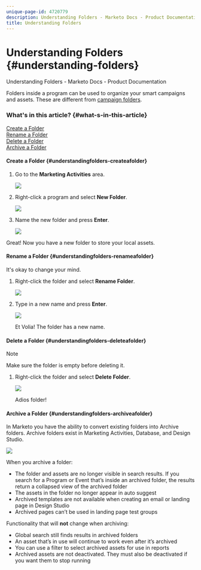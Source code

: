 ```yaml
---
unique-page-id: 4720779
description: Understanding Folders - Marketo Docs - Product Documentation
title: Understanding Folders
---
```


# Understanding Folders {#understanding-folders}

Understanding Folders - Marketo Docs - Product Documentation

Folders inside a program can be used to organize your smart campaigns and assets. These are different from [campaign folders](create-new-campaign-folder.md).

### What's in this article? {#what-s-in-this-article}

[Create a Folder](#understandingfolders-createafolder)  
[Rename a Folder](#understandingfolders-renameafolder)  
[Delete a Folder](#understandingfolders-deleteafolder)  
[Archive a Folder](#understandingfolders-archiveafolder)

#### Create a Folder {#understandingfolders-createafolder}

1. Go to the **Marketing Activities** area.

   ![](assets/ma.png)

1. Right-click a program and select **New Folder**.

   ![](assets/image2015-4-20-18-3a45-3a14.png)

1. Name the new folder and press **Enter**.

   ![](assets/image2015-4-20-18-3a46-3a57.png)

Great! Now you have a new folder to store your local assets.

#### Rename a Folder {#understandingfolders-renameafolder}

It's okay to change your mind.

1. Right-click the folder and select **Rename Folder**.

   ![](assets/image2015-4-20-18-3a49-3a10.png)

1. Type in a new name and press **Enter**.

   ![](assets/image2015-4-20-18-3a52-3a30.png)

   Et Volia! The folder has a new name.

#### Delete a Folder {#understandingfolders-deleteafolder}

>[!NOTE]
>
>Make sure the folder is empty before deleting it.

1. Right-click the folder and select **Delete Folder**.

   ![](assets/image2015-4-20-18-3a55-3a51.png)

   Adios folder!

#### Archive a Folder {#understandingfolders-archiveafolder}

In Marketo you have the ability to convert existing folders into Archive folders. Archive folders exist in Marketing Activities, Database, and Design Studio.

![](assets/image2015-4-20-19-3a3-3a46.png)

When you archive a folder:

* The folder and assets are no longer visible in search results. If you search for a Program or Event that’s inside an archived folder, the results return a collapsed view of the archived folder
* The assets in the folder no longer appear in auto suggest
* Archived templates are not available when creating an email or landing page in Design Studio
* Archived pages can’t be used in landing page test groups

Functionality that will **not** change when archiving:

* Global search still finds results in archived folders
* An asset that’s in use will continue to work even after it’s archived
* You can use a filter to select archived assets for use in reports
* Archived assets are not deactivated. They must also be deactivated if you want them to stop running

